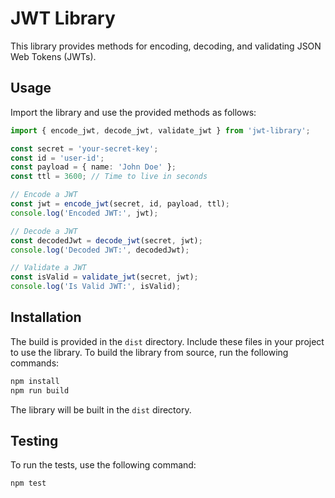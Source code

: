 # JWT Library

This library provides methods for encoding, decoding, and validating JSON Web Tokens (JWTs).

## Usage

Import the library and use the provided methods as follows:

```typescript
import { encode_jwt, decode_jwt, validate_jwt } from 'jwt-library';

const secret = 'your-secret-key';
const id = 'user-id';
const payload = { name: 'John Doe' };
const ttl = 3600; // Time to live in seconds

// Encode a JWT
const jwt = encode_jwt(secret, id, payload, ttl);
console.log('Encoded JWT:', jwt);

// Decode a JWT
const decodedJwt = decode_jwt(secret, jwt);
console.log('Decoded JWT:', decodedJwt);

// Validate a JWT
const isValid = validate_jwt(secret, jwt);
console.log('Is Valid JWT:', isValid);
```

## Installation

The build is provided in the `dist` directory. Include these files in your project to use the library.
To build the library from source, run the following commands:

```bash
npm install
npm run build
```

The library will be built in the `dist` directory.

## Testing

To run the tests, use the following command:

```bash
npm test
```
